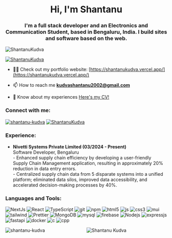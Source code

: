<h1 align="center">Hi, I'm Shantanu</h1>
<h3 align="center">I'm a full stack developer and an Electronics and Communication Student, based in Bengaluru, India. I build sites and software based on the web.</h3>

<p align="left"> <img src="https://komarev.com/ghpvc/?username=ShantanuKudva&label=Profile%20views&color=brightgreen&style=plastic" alt="ShantanuKudva" /> </p>

<p align="left"> <a href="https://github.com/ryo-ma/github-profile-trophy?theme=darkhub"><img src="https://github-profile-trophy.vercel.app/?username=ShantanuKudva&theme=darkhub" alt="ShantanuKudva" /></a> </p>

- 👨‍💻 Check out my portfolio website: [https://shantanukudva.vercel.app/](https://shantanukudva.vercel.app/)

- 📫 How to reach me **kudvashantanu2002@gmail.com**

- 📄 Know about my experiences [Here's my CV!](https://drive.google.com/file/d/1c_XO3ZkcBGshAFscKW0dGtlAjZO-t5fS/view?usp=drive_link)

<h3 align="left">Connect with me:</h3>
<p align="left">
<a href="https://linkedin.com/in/shantanu-kudva" target="blank"><img align="center" src="https://img.shields.io/badge/LinkedIn-0077B5?style=flat-square&logo=linkedin&logoColor=white" alt="shantanu-kudva" /></a>
<a href="https://leetcode.com/ShantanuKudva" target="blank"><img align="center" src="https://img.shields.io/badge/-LeetCode-FFA116?style=flat-square&logo=LeetCode&logoColor=black" alt="ShantanuKudva"  /></a>
</p>

<h3 align="left">Experience:</h3>
<ul>
  <li><strong>Nivetti Systems Private Limited (03/2024 - Present)</strong><br>
    Software Developer, Bengaluru<br>
    - Enhanced supply chain efficiency by developing a user-friendly Supply Chain Management application, resulting in approximately 20% reduction in data entry errors.<br>
    - Centralized supply chain data from 5 disparate systems into a unified platform; eliminated data silos, improved data accessibility, and accelerated decision-making processes by 40%.
  </li>
</ul>

<h3 align="left">Languages and Tools:</h3>
<p>
  <img alt="NextJs" src="https://img.shields.io/badge/next.js-000000?style=flat-square&logo=nextdotjs&logoColor=white" />
  <img alt="React" src="https://img.shields.io/badge/-React-45b8d8?style=flat-square&logo=react&logoColor=white" />
  <img alt="TypeScript" src="https://img.shields.io/badge/-TypeScript-007ACC?style=flat-square&logo=typescript&logoColor=white" />
  <img alt="git" src="https://img.shields.io/badge/-Git-F05032?style=flat-square&logo=git&logoColor=white" />
  <img alt="npm" src="https://img.shields.io/badge/-NPM-CB3837?style=flat-square&logo=npm&logoColor=white" />
  <img alt="html5" src="https://img.shields.io/badge/-HTML5-E34F26?style=flat-square&logo=html5&logoColor=white" />
  <img alt="js" src="https://shields.io/badge/JavaScript-F7DF1E?logo=JavaScript&logoColor=000&style=flat-square" />
  <img alt="css3" src="https://img.shields.io/badge/CSS3-1572B6?style=flat-square&logo=css3&logoColor=white" />
  <img alt="mui" src="https://img.shields.io/badge/Material--UI-0081CB?style=flat-square&logo=material-ui&logoColor=white" />
  <img alt="tailwind" src="https://img.shields.io/badge/tailwindcss-0F172A?&logo=tailwindcss" />
  <img alt="Prettier" src="https://img.shields.io/badge/-Prettier-F7B93E?style=flat-square&logo=prettier&logoColor=white" />
  <img alt="MongoDB" src="https://img.shields.io/badge/-MongoDB-13aa52?style=flat-square&logo=mongodb&logoColor=white" />
  <img alt="mysql" src="https://img.shields.io/badge/MySQL-00000F?style=flat-square&logo=mysql&logoColor=white" />
  <img alt="firebase" src="https://img.shields.io/badge/firebase-ffca28?style=flat-square&logo=firebase&logoColor=black" />
  <img alt="Nodejs" src="https://img.shields.io/badge/-Nodejs-43853d?style=flat-square&logo=Node.js&logoColor=white" />
  <img alt="expressjs" src="https://img.shields.io/badge/Express.js-404D59?style=flat-square" />
  <img alt="fastapi" src="https://shields.io/badge/FastAPI-lightgrey?logo=fastapi&style=plastic&logoColor=black&labelColor=lightgreen" />
  <img alt="docker" src="https://shields.io/badge/MySQL-lightgrey?logo=docker&style=plastic&logoColor=white&labelColor=blue" />
  <img alt="c" src="https://img.shields.io/badge/C-00599C?style=flat-square&logo=c&logoColor=white" />
  <img alt="cpp" src="https://img.shields.io/badge/C%2B%2B-00599C?style=flat-square&logo=c%2B%2B&logoColor=white" />
   
</p>

<p><img align="left" src="https://github-readme-stats.vercel.app/api/top-langs?username=ShantanuKudva&show_icons=true&locale=en&layout=compact&theme=gotham" alt="shantanu-kudva" /></p>
<p align="center"> <img src="https://github-readme-stats.vercel.app/api?username=ShantanuKudva&show_icons=true&theme=gotham&layout=compact" alt="Shantanu Kudva" />
